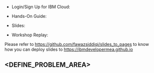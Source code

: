 # <WORKSHOP TITLE>

## <WORKSHOP RESOURCES>

- Login/Sign Up for IBM Cloud: <Link>

- Hands-On Guide: <Link>

- Slides: <Link>

- Workshop Replay: <Link>

Please refer to https://github.com/fawazsiddiqi/slides_to_pages to know how you can deploy slides to https://ibmdevelopermea.github.io

## <DEFINE_PROBLEM_AREA>

## <ARCHITECTURE>

## <TUTORIAL>

## <SAMPLE OUTPUTS>

## <WORKSHOP RESOURCES>

## <REFERENCE LINKS>

## <AUTHORS>